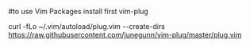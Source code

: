 #to use Vim Packages install first vim-plug

curl -fLo ~/.vim/autoload/plug.vim --create-dirs \
    https://raw.githubusercontent.com/junegunn/vim-plug/master/plug.vim
